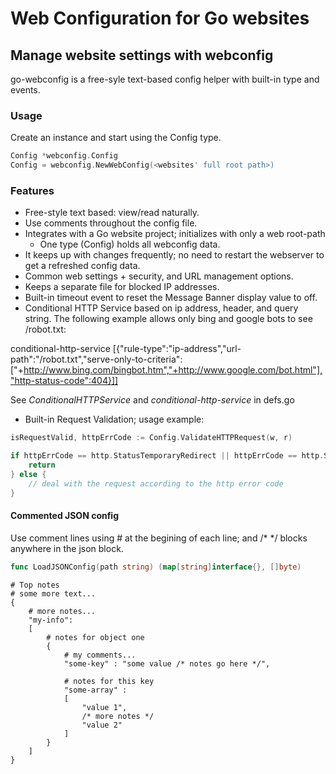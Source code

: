 # Web Configuration for Go websites

## Manage website settings with webconfig
go-webconfig is a free-syle text-based config helper with built-in type and events.

### Usage
Create an instance and start using the Config type.

``` go
Config *webconfig.Config
Config = webconfig.NewWebConfig(<websites' full root path>)
```

### Features
- Free-style text based: view/read naturally.
- Use comments throughout the config file.
- Integrates with a Go website project; initializes with only a web root-path
  *  One type (Config) holds all webconfig data.
- It keeps up with changes frequently; no need to restart the webserver to get a refreshed config data.
- Common web settings + security, and URL management options.
- Keeps a separate file for blocked IP addresses. 
- Built-in timeout event to reset the Message Banner display value to off.
- Conditional HTTP Service based on ip address, header, and query string.
The following example allows only bing and google bots to see /robot.txt:

conditional-http-service [{"rule-type":"ip-address","url-path":"/robot.txt","serve-only-to-criteria":["+http://www.bing.com/bingbot.htm","+http://www.google.com/bot.html"],"http-status-code":404}]]

See *ConditionalHTTPService* and *conditional-http-service* in defs.go

- Built-in Request Validation; usage example:
``` go
isRequestValid, httpErrCode := Config.ValidateHTTPRequest(w, r)

if httpErrCode == http.StatusTemporaryRedirect || httpErrCode == http.StatusBadGateway {
    return
} else {
    // deal with the request according to the http error code
}
```
#### Commented JSON config
Use comment lines using # at the begining of each line; and /* */ blocks 
anywhere in the json block.
```go
func LoadJSONConfig(path string) (map[string]interface{}, []byte)
```
```
# Top notes
# some more text...
{
    # more notes...
    "my-info":
    [
        # notes for object one
        {        
            # my comments...
            "some-key" : "some value /* notes go here */",        
                        
            # notes for this key
            "some-array" :
            [
                "value 1",
                /* more notes */
                "value 2"
            ]
        } 
    ]
}
```
